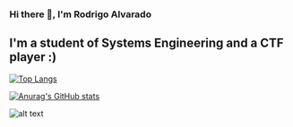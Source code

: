 ### Hi there 👋, I'm Rodrigo Alvarado

I'm a student of Systems Engineering and a CTF player :)
---

[![Top Langs](https://github-readme-stats.vercel.app/api/top-langs/?username=rodry7)](https://github.com/anuraghazra/github-readme-stats)

[![Anurag's GitHub stats](https://github-readme-stats.vercel.app/api?username=rodry7&show_icons=true&theme=dark)](https://github.com/anuraghazra/github-readme-stats)

![alt text](https://tryhackme-badges.s3.amazonaws.com/Rodry.png)
